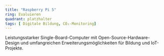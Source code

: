 ```yaml
---
title: "Raspberry Pi 5"
ring: Evaluieren
quadrant: platzhalter
tags: [ Digitale Bildung, CO₂-Monitoring]
---
```


Leistungsstarker Single-Board-Computer mit Open-Source-Hardware-Design und umfangreichen Erweiterungsmöglichkeiten für Bildung und IoT-Projekte.

